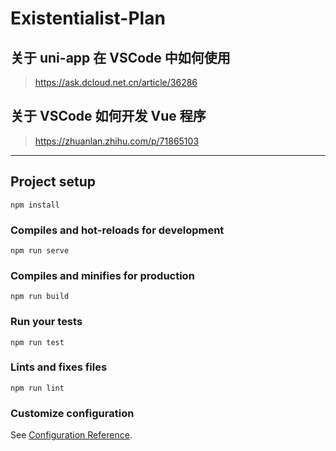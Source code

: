 # Existentialist-Plan

## 关于 uni-app 在 VSCode 中如何使用
> https://ask.dcloud.net.cn/article/36286

## 关于 VSCode 如何开发 Vue 程序
> https://zhuanlan.zhihu.com/p/71865103

---

## Project setup
```
npm install
```

### Compiles and hot-reloads for development
```
npm run serve
```

### Compiles and minifies for production
```
npm run build
```

### Run your tests
```
npm run test
```

### Lints and fixes files
```
npm run lint
```

### Customize configuration
See [Configuration Reference](https://cli.vuejs.org/config/).
